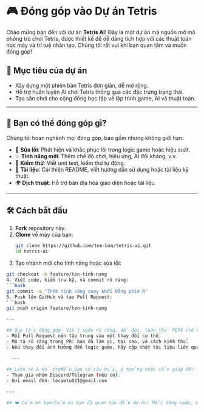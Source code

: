 # 🎮 Đóng góp vào Dự án Tetris

Chào mừng bạn đến với dự án **Tetris AI**! Đây là một dự án mã nguồn mở mô phỏng trò chơi Tetris, được thiết kế để dễ dàng tích hợp với các thuật toán học máy và trí tuệ nhân tạo. Chúng tôi rất vui khi bạn quan tâm và muốn đóng góp!

## 🚀 Mục tiêu của dự án

- Xây dựng một phiên bản Tetris đơn giản, dễ mở rộng.
- Hỗ trợ huấn luyện AI chơi Tetris thông qua các đặc trưng trạng thái.
- Tạo sân chơi cho cộng đồng học tập về lập trình game, AI và thuật toán.

---

## 🧠 Bạn có thể đóng góp gì?

Chúng tôi hoan nghênh mọi đóng góp, bao gồm nhưng không giới hạn:

- 🐛 **Sửa lỗi**: Phát hiện và khắc phục lỗi trong logic game hoặc hiệu suất.
- ✨ **Tính năng mới**: Thêm chế độ chơi, hiệu ứng, AI đối kháng, v.v.
- 🧪 **Kiểm thử**: Viết unit test, kiểm thử tự động.
- 📖 **Tài liệu**: Cải thiện README, viết hướng dẫn sử dụng hoặc tài liệu kỹ thuật.
- 🌍 **Dịch thuật**: Hỗ trợ bản địa hóa giao diện hoặc tài liệu.

---

## 🛠️ Cách bắt đầu

1. **Fork** repository này.
2. **Clone** về máy của bạn:
   ```bash
   git clone https://github.com/ten-ban/tetris-ai.git
   cd tetris-ai
3. Tạo nhánh mới cho tính năng hoặc sửa lỗi:
```bash
git checkout -b feature/ten-tinh-nang
4. Viết code, kiểm tra kỹ, và commit rõ ràng:
```bash
git commit -m "Thêm tính năng xoay khối bằng phím R"
5. Push lên GitHub và tạo Pull Request:
```bash
git push origin feature/ten-tinh-nang

---

## Quy tắc đóng góp- Viết code rõ ràng, dễ đọc, tuân thủ PEP8 (nếu dùng Python).
- Mỗi Pull Request nên tập trung vào một thay đổi cụ thể.
- Mô tả rõ ràng trong PR: bạn đã làm gì, tại sao, và cách kiểm thử.
- Nếu thay đổi ảnh hưởng đến logic game, hãy cập nhật tài liệu liên quan.

  ---
  
## Liên hệ & Hỗ trợNếu bạn có câu hỏi, ý tưởng hoặc cần giúp đỡ:- Tạo Issue mới để thảo luận.
- Tham gia nhóm Discord/Telegram (nếu có).
- Gửi email đến: lecamtu021@gmail.com

---

## ❤️ Cảm ơn bạn!Cảm ơn bạn đã quan tâm đến dự án! Mỗi dòng code, mỗi góp ý của bạn đều giúp dự án phát triển mạnh mẽ hơn. Hãy cùng nhau xây dựng một trò chơi Tetris tuyệt vời và thông minh hơn!
